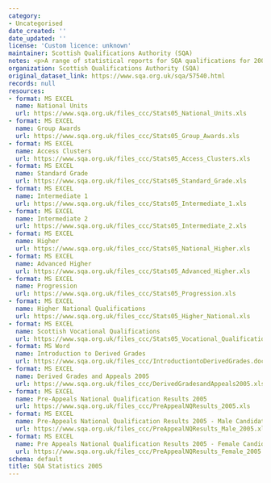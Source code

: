 ```yaml
---
category:
- Uncategorised
date_created: ''
date_updated: ''
license: 'Custom licence: unknown'
maintainer: Scottish Qualifications Authority (SQA)
notes: <p>A range of statistical reports for SQA qualifications for 2005.</p>
organization: Scottish Qualifications Authority (SQA)
original_dataset_link: https://www.sqa.org.uk/sqa/57540.html
records: null
resources:
- format: MS EXCEL
  name: National Units
  url: https://www.sqa.org.uk/files_ccc/Stats05_National_Units.xls
- format: MS EXCEL
  name: Group Awards
  url: https://www.sqa.org.uk/files_ccc/Stats05_Group_Awards.xls
- format: MS EXCEL
  name: Access Clusters
  url: https://www.sqa.org.uk/files_ccc/Stats05_Access_Clusters.xls
- format: MS EXCEL
  name: Standard Grade
  url: https://www.sqa.org.uk/files_ccc/Stats05_Standard_Grade.xls
- format: MS EXCEL
  name: Intermediate 1
  url: https://www.sqa.org.uk/files_ccc/Stats05_Intermediate_1.xls
- format: MS EXCEL
  name: Intermediate 2
  url: https://www.sqa.org.uk/files_ccc/Stats05_Intermediate_2.xls
- format: MS EXCEL
  name: Higher
  url: https://www.sqa.org.uk/files_ccc/Stats05_National_Higher.xls
- format: MS EXCEL
  name: Advanced Higher
  url: https://www.sqa.org.uk/files_ccc/Stats05_Advanced_Higher.xls
- format: MS EXCEL
  name: Progression
  url: https://www.sqa.org.uk/files_ccc/Stats05_Progression.xls
- format: MS EXCEL
  name: Higher National Qualifications
  url: https://www.sqa.org.uk/files_ccc/Stats05_Higher_National.xls
- format: MS EXCEL
  name: Scottish Vocational Qualifications
  url: https://www.sqa.org.uk/files_ccc/Stats05_Vocational_Qualifications.xls
- format: MS Word
  name: Introduction to Derived Grades
  url: https://www.sqa.org.uk/files_ccc/IntroductiontoDerivedGrades.doc
- format: MS EXCEL
  name: Derived Grades and Appeals 2005
  url: https://www.sqa.org.uk/files_ccc/DerivedGradesandAppeals2005.xls
- format: MS EXCEL
  name: Pre-Appeals National Qualification Results 2005
  url: https://www.sqa.org.uk/files_ccc/PreAppealNQResults_2005.xls
- format: MS EXCEL
  name: Pre-Appeals National Qualification Results 2005 - Male Candidates
  url: https://www.sqa.org.uk/files_ccc/PreAppealNQResults_Male_2005.xls
- format: MS EXCEL
  name: Pre Appeals National Qualification Results 2005 - Female Candidates
  url: https://www.sqa.org.uk/files_ccc/PreAppealNQResults_Female_2005.xls
schema: default
title: SQA Statistics 2005
---
```

